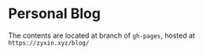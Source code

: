 # Personal Blog

The contents are located at branch of `gh-pages`, hosted at `https://zyxin.xyz/blog/`
